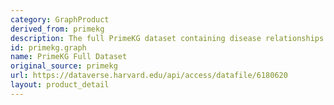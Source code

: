 ```yaml
---
category: GraphProduct
derived_from: primekg
description: The full PrimeKG dataset containing disease relationships.
id: primekg.graph
name: PrimeKG Full Dataset
original_source: primekg
url: https://dataverse.harvard.edu/api/access/datafile/6180620
layout: product_detail
---
```

